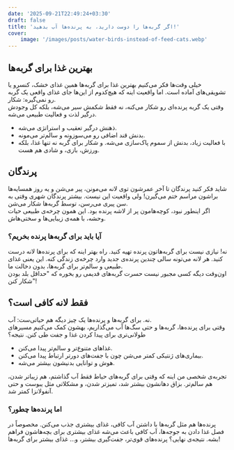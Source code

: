 ```yaml
---
date: '2025-09-21T22:49:24+03:30'
draft: false
title: 'اگر گربه‌ها را دوست دارید، به پرنده‌ها آب بدهید!'
cover:
    image: '/images/posts/water-birds-instead-of-feed-cats.webp'
---
```

## بهترین غذا برای گربه‌ها

خیلی وقت‌ها فکر می‌کنیم بهترین غذا برای گربه‌ها همین غذای خشک، کنسرو یا تشویقی‌های آماده است. اما واقعیت اینه که هیچ‌کدوم از این‌ها جای غذای واقعی یک گربه رو نمی‌گیره: شکار.  
وقتی یک گربه پرنده‌ای رو شکار می‌کنه، نه فقط شکمش سیر می‌شه، بلکه کل وجودش درگیر لذت و فعالیت طبیعی می‌شه.
- ذهنش درگیر تعقیب و استراتژی می‌شه.
- بدنش قند اضافی رو می‌سوزونه و سالم‌تر می‌مونه.
- با فعالیت زیاد، بدنش از سموم پاک‌سازی می‌شه.
و شکار برای گربه نه تنها غذا، بلکه ورزش، بازی، و شادی هم هست.
## پرندگان
شاید فکر کنید پرندگان تا آخر عمرشون توی لانه می‌مونن، پیر می‌شن و یه روز همسایه‌ها براشون مراسم ختم می‌گیرن! ولی واقعیت این نیست. بیشتر پرندگان شهری وقتی به سن پیری می‌رسن، توسط گربه‌ها شکار می‌شن.  
اگر اینطور نبود، کوچه‌هامون پر از لاشه پرنده بود. این همون چرخه‌ی طبیعی حیات وحشه، با همه‌ی زیبایی‌ها و سختی‌هاش.
### آیا باید برای گربه‌ها پرنده بخریم؟
نه! نیازی نیست برای گربه‌هاتون پرنده تهیه کنید. راه بهتر اینه که برای پرنده‌ها لانه درست کنید. هر لانه می‌تونه سالی چندین پرنده‌ی جدید وارد چرخه‌ی زندگی کنه. این یعنی غذای طبیعی و سالم‌تر برای گربه‌ها، بدون دخالت ما.  
اون‌وقت دیگه کسی مجبور نیست حسرت گربه‌های قدیمی رو بخوره که "حداقل بلد بودن شکار کنن"!
## فقط لانه کافی است؟

نه. برای گربه‌ها و پرنده‌ها یک چیز دیگه هم حیاتی‌ست: آب.  
وقتی برای پرنده‌ها، گربه‌ها و حتی سگ‌ها آب می‌گذاریم، بهشون کمک می‌کنیم مسیرهای طولانی‌تری برای پیدا کردن غذا و جفت طی کنن. نتیجه؟
- غذاهای متنوع‌تر و سالم‌تر پیدا می‌کنن.
- بیماری‌های ژنتیکی کمتر می‌شن چون با جفت‌های دورتر ارتباط پیدا می‌کنن.
- هوش و توانایی بدنیشون بیشتر می‌شه.

تجربه‌ی شخصی من اینه که وقتی برای گربه‌های حیاط فقط آب گذاشتم، هم زیباتر شدن، هم سالم‌تر. بزاق دهانشون بیشتر شد، تمیزتر شدن، و مشکلاتی مثل یبوست و حتی آنفولانزا کمتر شد.
### اما پرنده‌ها چطور؟
پرنده‌ها هم مثل گربه‌ها با داشتن آب کافی، غذای بیشتری جذب می‌کنن. مخصوصاً در فصل غذا دادن به جوجه‌ها، آب کافی باعث می‌شه غذای بیشتری برای بچه‌هاشون فراهم بشه. نتیجه‌ی نهایی؟ پرنده‌های قوی‌تر، جفت‌گیری بیشتر، و... غذای بیشتر برای گربه‌ها!